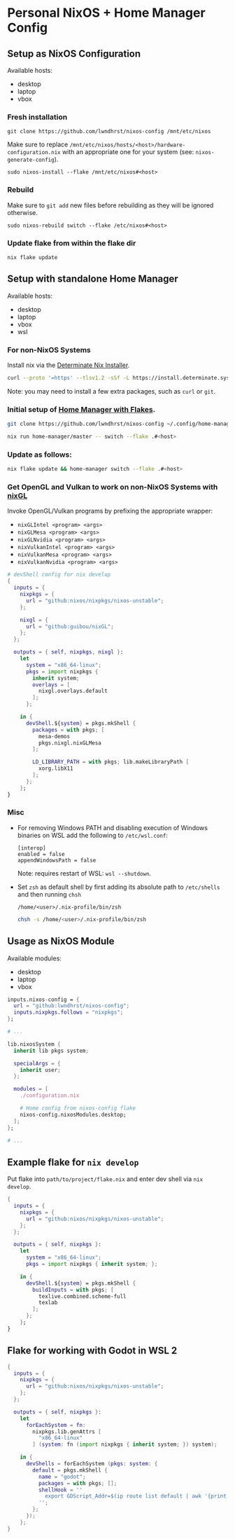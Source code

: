 # Personal NixOS + Home Manager Config


## Setup as NixOS Configuration

Available hosts:
- desktop
- laptop
- vbox

### Fresh installation

```
git clone https://github.com/lwndhrst/nixos-config /mnt/etc/nixos
```
Make sure to replace `/mnt/etc/nixos/hosts/<host>/hardware-configuration.nix` with an appropriate one for your system (see: `nixos-generate-config`).
```
sudo nixos-install --flake /mnt/etc/nixos#<host>
```

### Rebuild

Make sure to `git add` new files before rebuilding as they will be ignored otherwise.
```
sudo nixos-rebuild switch --flake /etc/nixos#<host>
```

### Update flake from within the flake dir

```
nix flake update
```


## Setup with standalone Home Manager

Available hosts:
- desktop
- laptop
- vbox
- wsl

### For non-NixOS Systems

Install nix via the [Determinate Nix Installer](https://github.com/DeterminateSystems/nix-installer).
```sh
curl --proto '=https' --tlsv1.2 -sSf -L https://install.determinate.systems/nix | sh -s -- install linux --init none
```
Note: you may need to install a few extra packages, such as `curl` or `git`.

### Initial setup of [Home Manager with Flakes](https://nix-community.github.io/home-manager/index.html#ch-nix-flakes).

```sh
git clone https://github.com/lwndhrst/nixos-config ~/.config/home-manager
```
```sh
nix run home-manager/master -- switch --flake .#<host>
```

### Update as follows:

```sh
nix flake update && home-manager switch --flake .#<host>
```

### Get OpenGL and Vulkan to work on non-NixOS Systems with [nixGL](https://github.com/guibou/nixGL)

Invoke OpenGL/Vulkan programs by prefixing the appropriate wrapper:

- `nixGLIntel <program> <args>`
- `nixGLMesa <program> <args>`
- `nixGLNvidia <program> <args>`
- `nixVulkanIntel <program> <args>`
- `nixVulkanMesa <program> <args>`
- `nixVulkanNvidia <program> <args>`

```nix
# devShell config for nix develop
{
  inputs = {
    nixpkgs = {
      url = "github:nixos/nixpkgs/nixos-unstable";
    };

    nixgl = {
      url = "github:guibou/nixGL";
    };
  };

  outputs = { self, nixpkgs, nixgl }:
    let
      system = "x86_64-linux";
      pkgs = import nixpkgs {
        inherit system;
        overlays = [
          nixgl.overlays.default
        ];
      };

    in {
      devShell.${system} = pkgs.mkShell {
        packages = with pkgs; [
          mesa-demos
          pkgs.nixgl.nixGLMesa
        ];

        LD_LIBRARY_PATH = with pkgs; lib.makeLibraryPath [
          xorg.libX11
        ];
      };
    };
}
```

### Misc

- For removing Windows PATH and disabling execution of Windows binaries on WSL add the following to `/etc/wsl.conf`:
   ```
   [interop]
   enabled = false
   appendWindowsPath = false
   ```
   Note: requires restart of WSL: `wsl --shutdown`.

- Set `zsh` as default shell by first adding its absolute path to `/etc/shells` and then running `chsh`
   ```
   /home/<user>/.nix-profile/bin/zsh
   ```
   ```sh
   chsh -s /home/<user>/.nix-profile/bin/zsh
   ```


## Usage as NixOS Module

Available modules:
- desktop
- laptop
- vbox

```nix
inputs.nixos-config = {
  url = "github:lwndhrst/nixos-config";
  inputs.nixpkgs.follows = "nixpkgs";
};
```

```nix
# ...

lib.nixosSystem {
  inherit lib pkgs system;

  specialArgs = {
    inherit user;
  };

  modules = [
    ./configuration.nix

    # Home config from nixos-config flake
    nixos-config.nixosModules.desktop;
  ];
};

# ...
```


## Example flake for `nix develop`

Put flake into `path/to/project/flake.nix` and enter dev shell via `nix develop`.

```nix
{
  inputs = {
    nixpkgs = {
      url = "github:nixos/nixpkgs/nixos-unstable";
    };
  };

  outputs = { self, nixpkgs }:
    let
      system = "x86_64-linux";
      pkgs = import nixpkgs { inherit system; };

    in {
      devShell.${system} = pkgs.mkShell {
        buildInputs = with pkgs; [
          texlive.combined.scheme-full
          texlab
        ];
      };
    };
}
```



## Flake for working with Godot in WSL 2

```nix
{
  inputs = {
    nixpkgs = {
      url = "github:nixos/nixpkgs/nixos-unstable";
    };
  };

  outputs = { self, nixpkgs }:
    let
      forEachSystem = fn:
        nixpkgs.lib.genAttrs [
          "x86_64-linux"
        ] (system: fn (import nixpkgs { inherit system; }) system);

    in {
      devShells = forEachSystem (pkgs: system: {
        default = pkgs.mkShell {
          name = "godot";
          packages = with pkgs; [];
          shellHook = ''
            export GDScript_Addr=$(ip route list default | awk '{print $3}')
          '';
        };
      });
    };
}
```
